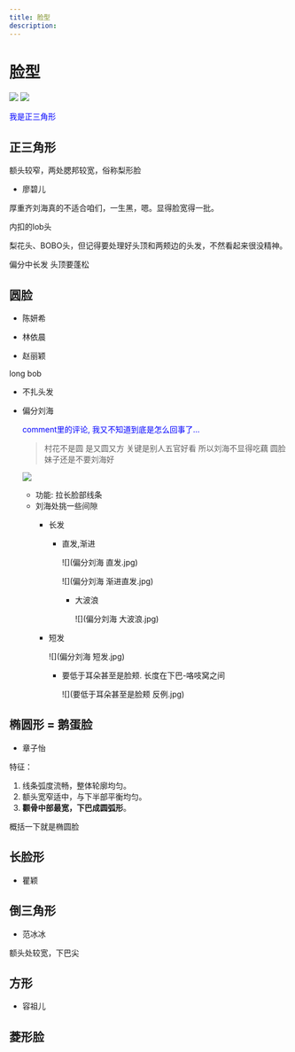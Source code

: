 ```yaml
---
title: 脸型
description: 
---
```


# 脸型
![](脸型.jpg)
![](脸与发型.jpg)

<font color="blue">我是正三角形</font>

## 正三角形

额头较窄，两处腮邦较宽，俗称梨形脸

* 廖碧儿

厚重齐刘海真的不适合咱们，一生黑，嗯。显得脸宽得一批。

内扣的lob头

梨花头、BOBO头，但记得要处理好头顶和两颊边的头发，不然看起来很没精神。

偏分中长发 头顶要蓬松

## 圆脸

* 陈妍希

* 林依晨
* 赵丽颖

long bob

* 不扎头发

* 偏分刘海

	<font color="blue">
	comment里的评论, 我又不知道到底是怎么回事了...
	
	
	> 村花不是圆 是又圆又方 关键是别人五官好看 所以刘海不显得吃藕 圆脸妹子还是不要刘海好
	
	
	</font>

	![](偏分刘海.jpg)
	
	* 功能: 拉长脸部线条
	* 刘海处挑一些间隙	
		* 长发

			* 直发,渐进
		
				![](偏分刘海 直发.jpg)
				
				![](偏分刘海 渐进直发.jpg)
				* 大波浪
		
					![](偏分刘海 大波浪.jpg)


		* 短发

			![](偏分刘海 短发.jpg)
							
			* 要低于耳朵甚至是脸颊. 长度在下巴-咯吱窝之间

				![](要低于耳朵甚至是脸颊 反例.jpg)

## 椭圆形 = 鹅蛋脸

* 章子怡

特征：

1. 线条弧度流畅，整体轮廓均匀。
2. 额头宽窄适中，与下半部平衡均匀。
3. **颧骨中部最宽，下巴成圆弧形**。

概括一下就是椭圆脸

## 长脸形

* 瞿颖

## 倒三角形

* 范冰冰

额头处较宽，下巴尖

## 方形

* 容祖儿

## 菱形脸

